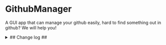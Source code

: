 # GithubManager
A GUI app that can manage your github easily, hard to find something out in github? We will help you!
<details>
<summary>## Change log ##</summary>
- Pre-Release-0.0.1: The first version that can actually work(GitHub OAuth, Login states check etc.) and have some pretty GUI(I think?).
</details>
